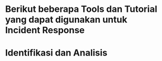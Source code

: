 # Berikut beberapa Tools dan Tutorial yang dapat digunakan untuk Incident Response 
# Identifikasi dan Analisis
